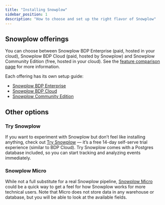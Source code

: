 ```yaml
---
title: "Installing Snowplow"
sidebar_position: 1
description: "How to choose and set up the right flavor of Snowplow"
---
```


## Snowplow offerings

You can choose between Snowplow BDP Enterprise (paid, hosted in your cloud), Snowplow BDP Cloud (paid, hosted by Snowplow) and Snowplow Community Edition (free, hosted in your cloud). See the [feature comparison page](/docs/feature-comparison/index.md) for more information.

Each offering has its own setup guide:
* [Snowplow BDP Enterprise](/docs/getting-started-on-snowplow-bdp-enterprise/index.md)
* [Snowplow BDP Cloud](/docs/getting-started-on-snowplow-bdp-cloud/index.md)
* [Snowplow Community Edition](/docs/getting-started-on-community-edition/index.md)

## Other options

### Try Snowplow

If you want to experiment with Snowplow but don’t feel like installing anything, check out [Try Snowplow](/docs/try-snowplow/index.md) — it’s a free 14-day self-serve trial experience (similar to BDP Cloud). Try Snowplow comes with a Postgres database included, so you can start tracking and analyzing events immediately.

### Snowplow Micro

While not a full substitute for a real Snowplow pipeline, [Snowplow Micro](/docs/testing-debugging/snowplow-micro/index.md) could be a quick way to get a feel for how Snowplow works for more technical users. Note that Micro does not store data in any warehouse or database, but you will be able to look at the available fields.

